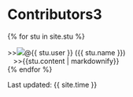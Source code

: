 
# Contributors3

{% for stu in site.stu %}
<div>
 <span>&gt;&gt;<img src="{{ stu.image }}" >@{{ stu.user }} ({{ stu.name }})</span>
 
 <div>&nbsp&nbsp&nbsp&gt;&gt;{{stu.content | markdownify}}</div>
 </div>
{% endfor %}

Last updated: {{ site.time }}
